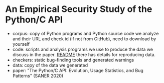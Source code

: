 # An Empirical Security Study of the Python/C API

- corpus: copy of Python programs and Python source code we analyze and their URL and check id (if not from GitHub), need to download by yourself
- code: scripts and analysis programs we use to produce the data we discuss in the paper. [README](./code/README.md) there has details for reproducing data.
- checkers: static bug-finding tools and generated warnings
- data: copy of the data we generated
- paper: "The Python/C API: Evolution, Usage Statistics, and Bug Patterns" (SANER 2020)
